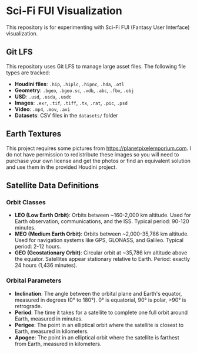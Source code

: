 # Sci-Fi FUI Visualization

This repository is for experimenting with Sci-Fi FUI (Fantasy User Interface) visualization.

## Git LFS

This repository uses Git LFS to manage large asset files. The following file types are tracked:

- **Houdini files**: `.hip`, `.hiplc`, `.hipnc`, `.hda`, `.otl`
- **Geometry**: `.bgeo`, `.bgeo.sc`, `.vdb`, `.abc`, `.fbx`, `.obj`
- **USD**: `.usd`, `.usda`, `.usdc`
- **Images**: `.exr`, `.tif`, `.tiff`, `.tx`, `.rat`, `.pic`, `.psd`
- **Video**: `.mp4`, `.mov`, `.avi`
- **Datasets**: CSV files in the `datasets/` folder

## Earth Textures

This project requires some pictures from https://planetpixelemporium.com.  I do not have permission to redistribute these images so you will need to purchase your own license and get the photos or find an equivalent solution and use them in the provided Houdini project.

## Satellite Data Definitions

### Orbit Classes

- **LEO (Low Earth Orbit)**: Orbits between ~160-2,000 km altitude. Used for Earth observation, communications, and the ISS. Typical period: 90-120 minutes.
- **MEO (Medium Earth Orbit)**: Orbits between ~2,000-35,786 km altitude. Used for navigation systems like GPS, GLONASS, and Galileo. Typical period: 2-12 hours.
- **GEO (Geostationary Orbit)**: Circular orbit at ~35,786 km altitude above the equator. Satellites appear stationary relative to Earth. Period: exactly 24 hours (1,436 minutes).

### Orbital Parameters

- **Inclination**: The angle between the orbital plane and Earth's equator, measured in degrees (0° to 180°). 0° is equatorial, 90° is polar, >90° is retrograde.
- **Period**: The time it takes for a satellite to complete one full orbit around Earth, measured in minutes.
- **Perigee**: The point in an elliptical orbit where the satellite is closest to Earth, measured in kilometers.
- **Apogee**: The point in an elliptical orbit where the satellite is farthest from Earth, measured in kilometers.